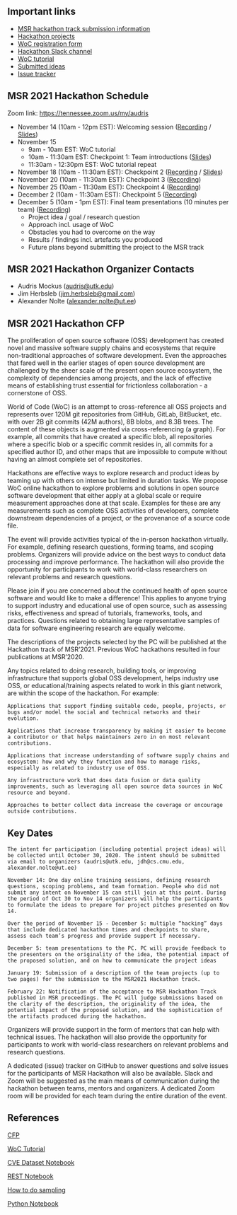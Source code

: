 ## Important links

- [MSR hackathon track submission information](https://github.com/woc-hack/msr-hackathon/blob/master/msr-submission.md)
- [Hackathon projects](https://github.com/woc-hack/msr-hackathon/blob/master/projects.md)
- [WoC registration form](https://docs.google.com/forms/d/e/1FAIpQLSd4vA5Exr-pgySRHX_NWqLz9VTV2DB6XMlR-gue_CQm51qLOQ/viewform?vc=0&c=0&w=1&flr=0&usp=mail_form_link) 
- [Hackathon Slack channel](https://join.slack.com/t/woc-hack/shared_invite/zt-iodol0cm-R99KHgN7KGiuZ0tVvOYZzQ)
- [WoC tutorial](https://github.com/woc-hack/tutorial)
- [Submitted ideas](https://github.com/woc-hack/msr-hackathon/blob/master/ideas.md)
- [Issue tracker](https://github.com/woc-hack/msr-hackathon/issues)

## MSR 2021 Hackathon Schedule

Zoom link: https://tennessee.zoom.us/my/audris

* November 14 (10am - 12pm EST): Welcoming session ([Recording](https://drive.google.com/file/d/1NQVwqqHn2LsHY33RCvQ69MDN-8DNBlLM/view?usp=sharing) / [Slides](https://drive.google.com/file/d/1zx4bG4GdQyZ5H6Rhv1K-VZm4SG7MnLl_/view?usp=sharing))
* November 15
     -   9am - 10am EST: WoC tutorial
     -  10am - 11:30am EST: Checkpoint 1: Team introductions ([Slides](https://drive.google.com/file/d/1QaUFcABvRDdVuMI00_cHpww7iSGcAnK0/view?usp=sharing))
     -  11:30am - 12:30pm EST: WoC tutorial repeat
* November 18 (10am - 11:30am EST): Checkpoint 2 ([Recording](https://drive.google.com/file/d/1Dm3EVfgzjBQWF7cIosCo3VVHufUxOJc3/view?usp=sharing) / [Slides](https://drive.google.com/file/d/1GupC3SiOA--_SCxRflJwGz5hbGaG0Qfa/view?usp=sharing))
* November 20 (10am - 11:30am EST): Checkpoint 3 ([Recording](https://drive.google.com/file/d/1mceqNwnr7ilPn41eIH_NgEGl3HG1y-dU/view?usp=sharing))
* November 25 (10am - 11:30am EST): Checkpoint 4 ([Recording](https://drive.google.com/file/d/14OshGrdpL4TpdVjJpNReohEcWmwNZUUW/view?usp=sharing))
* December 2 (10am - 11:30am EST): Checkpoint 5 ([Recording](https://drive.google.com/file/d/1a20WAr96m6XingD15ik5EyxccXiDJ5jo/view?usp=sharing))
* December 5 (10am - 1pm EST): Final team presentations (10 minutes per team) ([Recording](https://drive.google.com/file/d/12TsObMklkd06EoV1d2ceKR9XVgBlmT-D/view?usp=sharing))
     -   Project idea / goal / research question
     -   Approach incl. usage of WoC
     -   Obstacles you had to overcome on the way
     -   Results / findings incl. artefacts you produced
     -   Future plans beyond submitting the project to the MSR track

## MSR 2021 Hackathon Organizer Contacts
* Audris Mockus (audris@utk.edu)
* Jim Herbsleb (jim.herbsleb@gmail.com)
* Alexander Nolte (alexander.nolte@ut.ee)

## MSR 2021 Hackathon CFP

The proliferation of open source software (OSS) development has created novel and massive software supply chains and ecosystems that require non-traditional approaches of software development. Even the approaches that fared well in the earlier stages of open source development are challenged by the sheer scale of the present open source ecosystem, the complexity of dependencies among projects, and the lack of effective means of establishing trust essential for frictionless collaboration - a cornerstone of OSS.

World of Code (WoC) is an attempt to cross-reference all OSS projects and represents over 120M git repositories from GitHub, GitLab, BitBucket, etc. with over 2B git commits (42M authors), 8B blobs, and 8.3B trees. The content of these objects is augmented via cross-referencing (a graph). For example, all commits that have created a specific blob, all repositories where a specific blob or a specific commit resides in, all commits for a specified author ID, and other maps that are impossible to compute without having an almost complete set of repositories.

Hackathons are effective ways to explore research and product ideas by teaming up with others on intense but limited in duration tasks. We propose WoC online hackathon to explore problems and solutions in open source software development that either apply at a global scale or require measurement approaches done at that scale. Examples for these are any measurements such as complete OSS activities of developers, complete downstream dependencies of a project, or the provenance of a source code file.

The event will provide activities typical of the in-person hackathon virtually. For example, defining research questions, forming teams, and scoping problems. Organizers will provide advice on the best ways to conduct data processing and improve performance. The hackathon will also provide the opportunity for participants to work with world-class researchers on relevant problems and research questions.

Please join if you are concerned about the continued health of open source software and would like to make a difference! This applies to anyone trying to support industry and educational use of open source, such as assessing risks, effectiveness and spread of tutorials, frameworks, tools, and practices. Questions related to obtaining large representative samples of data for software engineering research are equally welcome.

The descriptions of the projects selected by the PC will be published at the Hackathon track of MSR’2021. Previous WoC hackathons resulted in four publications at MSR’2020.

Any topics related to doing research, building tools, or improving infrastructure that supports global OSS development, helps industry use OSS, or educational/training aspects related to work in this giant network, are within the scope of the hackathon. For example:

    Applications that support finding suitable code, people, projects, or bugs and/or model the social and technical networks and their evolution.

    Applications that increase transparency by making it easier to become a contributor or that helps maintainers zero in on most relevant contributions.

    Applications that increase understanding of software supply chains and ecosystem: how and why they function and how to manage risks, especially as related to industry use of OSS.

    Any infrastructure work that does data fusion or data quality improvements, such as leveraging all open source data sources in WoC resource and beyond.

    Approaches to better collect data increase the coverage or encourage outside contributions.

## Key Dates

    The intent for participation (including potential project ideas) will be collected until October 30, 2020. The intent should be submitted via email to organizers (audris@utk.edu, jdh@cs.cmu.edu, alexander.nolte@ut.ee)

    November 14: One day online training sessions, defining research questions, scoping problems, and team formation. People who did not submit any intent on November 15 can still join at this point. During the period of Oct 30 to Nov 14 organizers will help the participants to formulate the ideas to prepare for project pitches presented on Nov 14.

    Over the period of November 15 - December 5: multiple “hacking” days that include dedicated hackathon times and checkpoints to share, assess each team’s progress and provide support if necessary.

    December 5: team presentations to the PC. PC will provide feedback to the presenters on the originality of the idea, the potential impact of the proposed solution, and on how to communicate the project ideas

    January 19: Submission of a description of the team projects (up to two pages) for the submission to the MSR2021 Hackathon track.

    February 22: Notification of the acceptance to MSR Hackathon Track published in MSR proceedings. The PC will judge submissions based on the clarity of the description, the originality of the idea, the potential impact of the proposed solution, and the sophistication of the artifacts produced during the hackathon.

Organizers will provide support in the form of mentors that can help with technical issues. The hackathon will also provide the opportunity for participants to work with world-class researchers on relevant problems and research questions.

A dedicated (issue) tracker on GitHub to answer questions and solve issues for the participants of MSR Hackathon will also be available. Slack and Zoom will be suggested as the main means of communication during the hackathon between teams, mentors and organizers. A dedicated Zoom room will be provided for each team during the entire duration of the event.


## References

[CFP](https://2021.msrconf.org/track/hackathon)

[WoC Tutorial](https://github.com/woc-hack/tutorial/blob/master/README.md)

[CVE Dataset Notebook](https://github.com/woc-hack/msr-hackathon/blob/master/CVEJupyter.ipynb)

[REST Notebook](https://github.com/woc-hack/msr-hackathon/blob/master/RESTJupyter.ipynb)

[How to do sampling](https://github.com/woc-hack/msr-hackathon/blob/master/sampling-resource.md)

[Python Notebook](https://github.com/woc-hack/msr-hackathon/blob/master/PYJupyter.ipynb)
